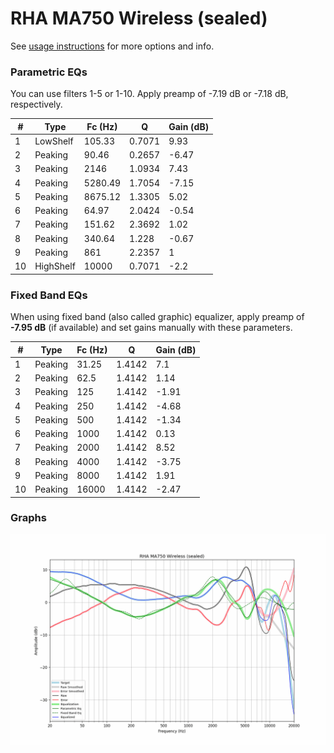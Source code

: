 # RHA MA750 Wireless (sealed)
See [usage instructions](https://github.com/jaakkopasanen/AutoEq#usage) for more options and info.

### Parametric EQs
You can use filters 1-5 or 1-10. Apply preamp of -7.19 dB or -7.18 dB, respectively.

|   # | Type      |   Fc (Hz) |      Q |   Gain (dB) |
|-----|-----------|-----------|--------|-------------|
|   1 | LowShelf  |    105.33 | 0.7071 |        9.93 |
|   2 | Peaking   |     90.46 | 0.2657 |       -6.47 |
|   3 | Peaking   |   2146    | 1.0934 |        7.43 |
|   4 | Peaking   |   5280.49 | 1.7054 |       -7.15 |
|   5 | Peaking   |   8675.12 | 1.3305 |        5.02 |
|   6 | Peaking   |     64.97 | 2.0424 |       -0.54 |
|   7 | Peaking   |    151.62 | 2.3692 |        1.02 |
|   8 | Peaking   |    340.64 | 1.228  |       -0.67 |
|   9 | Peaking   |    861    | 2.2357 |        1    |
|  10 | HighShelf |  10000    | 0.7071 |       -2.2  |

### Fixed Band EQs
When using fixed band (also called graphic) equalizer, apply preamp of **-7.95 dB** (if available) and set gains manually with these parameters.

|   # | Type    |   Fc (Hz) |      Q |   Gain (dB) |
|-----|---------|-----------|--------|-------------|
|   1 | Peaking |     31.25 | 1.4142 |        7.1  |
|   2 | Peaking |     62.5  | 1.4142 |        1.14 |
|   3 | Peaking |    125    | 1.4142 |       -1.91 |
|   4 | Peaking |    250    | 1.4142 |       -4.68 |
|   5 | Peaking |    500    | 1.4142 |       -1.34 |
|   6 | Peaking |   1000    | 1.4142 |        0.13 |
|   7 | Peaking |   2000    | 1.4142 |        8.52 |
|   8 | Peaking |   4000    | 1.4142 |       -3.75 |
|   9 | Peaking |   8000    | 1.4142 |        1.91 |
|  10 | Peaking |  16000    | 1.4142 |       -2.47 |

### Graphs
![](./RHA%20MA750%20Wireless%20(sealed).png)
